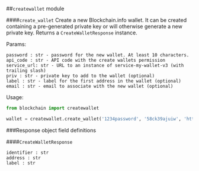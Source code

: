 ##`createwallet` module

####`create_wallet`
Create a new Blockchain.info wallet. It can be created containing a pre-generated private key or will otherwise generate a new private key. Returns a `CreateWalletResponse` instance.

Params: 
```
password : str - password for the new wallet. At least 10 characters.
api_code : str - API code with the create wallets permission
service_url: str - URL to an instance of service-my-wallet-v3 (with trailing slash)
priv : str - private key to add to the wallet (optional)
label : str - label for the first address in the wallet (optional)
email : str - email to associate with the new wallet (optional)
```

Usage:
```python
from blockchain import createwallet

wallet = createwallet.create_wallet('1234password', '58ck39ajuiw', 'http://localhost:3000/', label = 'Test wallet')
```


###Response object field definitions

####`CreateWalletResponse`

```
identifier : str
address : str
label : str
```

